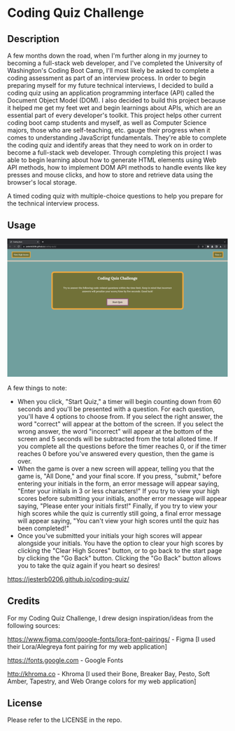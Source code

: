 # Coding Quiz Challenge

## Description

A few months down the road, when I'm further along in my journey to becoming a full-stack web developer, and I've completed the University of Washington's Coding Boot Camp, I'll most likely be asked to complete a coding assessment as part of an interview process. In order to begin preparing myself for my future technical interviews, I decided to build a coding quiz using an application programming interface (API) called the Document Object Model (DOM). I also decided to build this project because it helped me get my feet wet and begin learnings about APIs, which are an essential part of every developer's toolkit. This project helps other current coding boot camp students and myself, as well as Computer Science majors, those who are self-teaching, etc. gauge their progress when it comes to understanding JavaScript fundamentals. They're able to complete the coding quiz and identify areas that they need to work on in order to become a full-stack web developer. Through completing this project I was able to begin learning about how to generate HTML elements using Web API methods, how to implement DOM API methods to handle events like key presses and mouse clicks, and how to store and retrieve data using the browser's local storage.


A timed coding quiz with multiple-choice questions to help you prepare for the technical interview process.

## Usage

![Coding Quiz Challenge Screenshot](assets/images/coding-quiz.png)

A few things to note:

- When you click, "Start Quiz," a timer will begin counting down from 60 seconds and you'll be presented with a question. For each question, you'll have 4 options to choose from. If you select the right answer, the word "correct" will appear at the bottom of the screen. If you select the wrong answer, the word "incorrect" will appear at the bottom of the screen and 5 seconds will be subtracted from the total alloted time. If you complete all the questions before the timer reaches 0, or if the timer reaches 0 before you've answered every question, then the game is over.
- When the game is over a new screen will appear, telling you that the game is, "All Done," and your final score. If you press, "submit," before entering your initials in the form, an error message will appear saying, "Enter your initials in 3 or less characters!" If you try to view your high scores before submitting your initials, another error message will appear saying, "Please enter your initials first!" Finally, if you try to view your high scores while the quiz is currently still going, a final error message will appear saying, "You can't view your high scores until the quiz has been completed!"
- Once you've submitted your initials your high scores will appear alongside your initials. You have the option to clear your high scores by clicking the "Clear High Scores" button, or to go back to the start page by clicking the "Go Back" button. Clicking the "Go Back" button allows you to take the quiz again if you heart so desires!

https://jesterb0206.github.io/coding-quiz/

## Credits

For my Coding Quiz Challenge, I drew design inspiration/ideas from the following sources:

https://www.figma.com/google-fonts/lora-font-pairings/ - Figma [I used their Lora/Alegreya font pairing for my web application]

https://fonts.google.com - Google Fonts 

http://khroma.co - Khroma [I used their Bone, Breaker Bay, Pesto, Soft Amber, Tapestry, and Web Orange colors for my web application]

## License

Please refer to the LICENSE in the repo.
